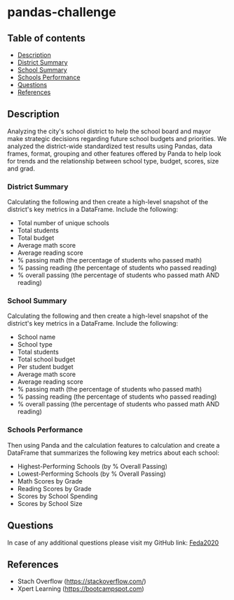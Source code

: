 # pandas-challenge

## Table of contents

* [Description](#Description)
* [District Summary](#District-Summary)
* [School Summary](#School-Summary)
* [Schools Performance](#Schools-Performance)
* [Questions](#Questions)
* [References](#References)

## Description
Analyzing the city's school district to help the school board and mayor make strategic decisions regarding future school budgets and priorities.
We analyzed the district-wide standardized test results using Pandas, data frames, format, grouping and other features offered by Panda to help look for trends and the relationship between school type, budget, scores, size and grad.

### District Summary

Calculating the following and then create a high-level snapshot of the district's key metrics in a DataFrame.
Include the following:
* Total number of unique schools
* Total students
* Total budget
* Average math score
* Average reading score
* % passing math (the percentage of students who passed math)
* % passing reading (the percentage of students who passed reading)
* % overall passing (the percentage of students who passed math AND reading)


### School Summary

Calculating the following and then create a high-level snapshot of the district's key metrics in a DataFrame.
Include the following:
* School name
* School type
* Total students
* Total school budget
* Per student budget
* Average math score
* Average reading score
* % passing math (the percentage of students who passed math)
* % passing reading (the percentage of students who passed reading)
* % overall passing (the percentage of students who passed math AND reading)

### Schools Performance 

Then using Panda and the calculation features to calculation and create a DataFrame that summarizes the following key metrics about each school:
* Highest-Performing Schools (by % Overall Passing)
* Lowest-Performing Schools (by % Overall Passing)
* Math Scores by Grade
* Reading Scores by Grade
* Scores by School Spending
* Scores by School Size

## Questions
In case of any additional questions please visit my GitHub link: [Feda2020](https://github.com/Feda2020) 

## References
 * Stach Overflow (https://stackoverflow.com/)
 * Xpert Learning (https://bootcampspot.com)